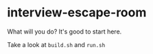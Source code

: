 # interview-escape-room

What will you do? It's good to start here.

Take a look at `build.sh` and `run.sh`